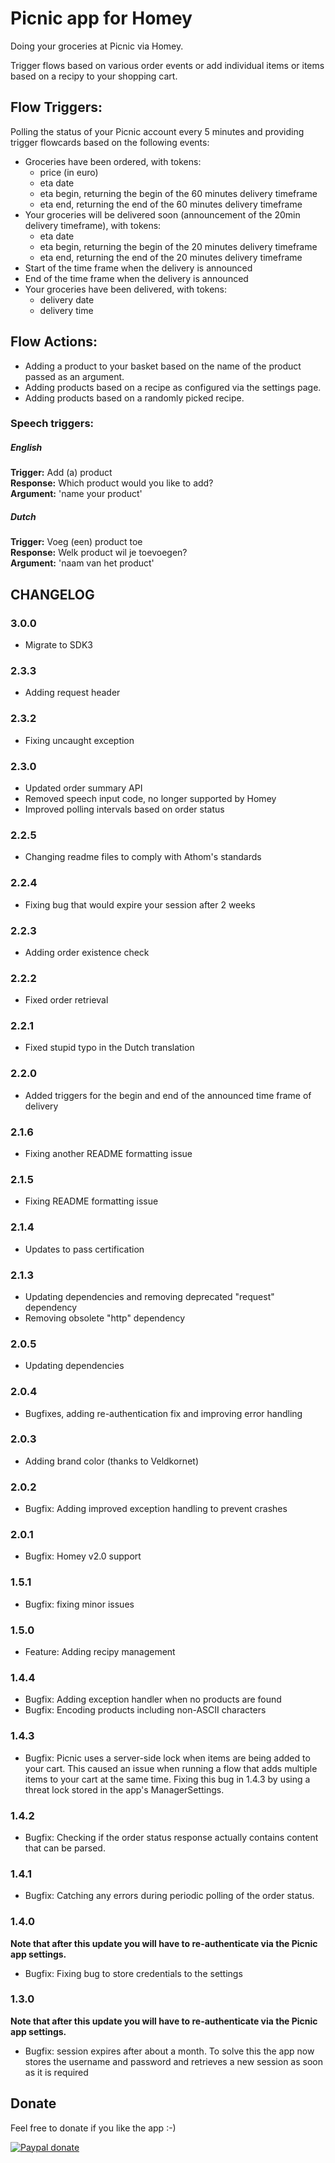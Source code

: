 # Picnic app for Homey

Doing your groceries at Picnic via Homey.

Trigger flows based on various order events or add individual items or items based on a recipy to your shopping cart.

## Flow Triggers:
Polling the status of your Picnic account every 5 minutes and providing trigger flowcards based on the following events:

- Groceries have been ordered, with tokens:
  - price (in euro)
  - eta date
  - eta begin, returning the begin of the 60 minutes delivery timeframe
  - eta end, returning the end of the 60 minutes delivery timeframe
- Your groceries will be delivered soon (announcement of the 20min delivery timeframe), with tokens:
  - eta date
  - eta begin, returning the begin of the 20 minutes delivery timeframe
  - eta end, returning the end of the 20 minutes delivery timeframe
- Start of the time frame when the delivery is announced
- End of the time frame when the delivery is announced
- Your groceries have been delivered, with tokens:
  - delivery date
  - delivery time

## Flow Actions:
- Adding a product to your basket based on the name of the product passed as an argument.
- Adding products based on a recipe as configured via the settings page.
- Adding products based on a randomly picked recipe.

### Speech triggers:
##### English
<b>Trigger:</b> Add (a) product<br>
<b>Response:</b> Which product would you like to add?<br>
<b>Argument:</b> 'name your product'

##### Dutch
<b>Trigger:</b> Voeg (een) product toe<br>
<b>Response:</b> Welk product wil je toevoegen?<br>
<b>Argument:</b> 'naam van het product'

## CHANGELOG

### 3.0.0

- Migrate to SDK3

### 2.3.3

- Adding request header

### 2.3.2

- Fixing uncaught exception

### 2.3.0

- Updated order summary API
- Removed speech input code, no longer supported by Homey
- Improved polling intervals based on order status

### 2.2.5

- Changing readme files to comply with Athom's standards

### 2.2.4

- Fixing bug that would expire your session after 2 weeks

### 2.2.3

- Adding order existence check

### 2.2.2

- Fixed order retrieval

### 2.2.1

- Fixed stupid typo in the Dutch translation

### 2.2.0

- Added triggers for the begin and end of the announced time frame of delivery

### 2.1.6

- Fixing another README formatting issue

### 2.1.5

- Fixing README formatting issue

### 2.1.4

- Updates to pass certification

### 2.1.3

- Updating dependencies and removing deprecated "request" dependency
- Removing obsolete "http" dependency

### 2.0.5

- Updating dependencies

### 2.0.4

- Bugfixes, adding re-authentication fix and improving error handling

### 2.0.3

- Adding brand color (thanks to Veldkornet)

### 2.0.2

- Bugfix: Adding improved exception handling to prevent crashes

### 2.0.1

- Bugfix: Homey v2.0 support

### 1.5.1

- Bugfix: fixing minor issues

### 1.5.0

- Feature: Adding recipy management

### 1.4.4

- Bugfix: Adding exception handler when no products are found
- Bugfix: Encoding products including non-ASCII characters

### 1.4.3

- Bugfix: Picnic uses a server-side lock when items are being added to your cart. This caused an issue when running a flow that adds multiple items to your cart at the same time. Fixing this bug in 1.4.3 by using a threat lock stored in the app's ManagerSettings.

### 1.4.2

- Bugfix: Checking if the order status response actually contains content that can be parsed.

### 1.4.1

- Bugfix: Catching any errors during periodic polling of the order status.

### 1.4.0
<b>Note that after this update you will have to re-authenticate via the Picnic app settings.</b>

- Bugfix: Fixing bug to store credentials to the settings

### 1.3.0
<b>Note that after this update you will have to re-authenticate via the Picnic app settings.</b>

- Bugfix: session expires after about a month. To solve this the app now stores the username and password and retrieves a new session as soon as it is required

## Donate
Feel free to donate if you like the app :-)

[![Paypal donate][pp-donate-image]][pp-donate-link]

[pp-donate-link]: https://www.paypal.com/cgi-bin/webscr?cmd=_s-xclick&hosted_button_id=SGUF7AJYAF83C
[pp-donate-image]: https://www.paypalobjects.com/en_US/i/btn/btn_donateCC_LG.gif
